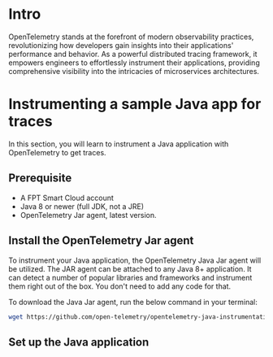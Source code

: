 # Intro

OpenTelemetry stands at the forefront of modern observability practices, revolutionizing how developers gain insights into their applications' performance and behavior. As a powerful distributed tracing framework, it empowers engineers to effortlessly instrument their applications, providing comprehensive visibility into the intricacies of microservices architectures.

# Instrumenting a sample Java app for traces

In this section, you will learn to instrument a Java application with OpenTelemetry to get traces.

## Prerequisite

- A FPT Smart Cloud account
- Java 8 or newer (full JDK, not a JRE)
- OpenTelemetry Jar agent, latest version.

## Install the OpenTelemetry Jar agent


To instrument your Java application, the OpenTelemetry Java Jar agent will be utilized. The JAR agent can be attached to any Java 8+ application. It can detect a number of popular libraries and frameworks and instrument them right out of the box. You don't need to add any code for that.

To download the Java Jar agent, run the below command in your terminal:

```sh
wget https://github.com/open-telemetry/opentelemetry-java-instrumentation/releases/latest/download/opentelemetry-javaagent.jar
```

## Set up the Java application

